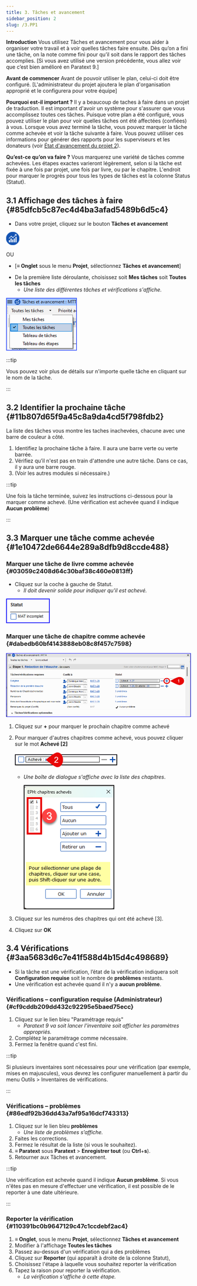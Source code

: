 ```yaml
---
title: 3. Tâches et avancement
sidebar_position: 2
slug: /3.PP1
---
```


**Introduction** Vous utilisez Tâches et avancement pour vous aider à organiser votre travail et à voir quelles tâches faire ensuite. Dès qu’on a fini une tâche, on la note comme fini pour qu’il soit dans le rapport des tâches accomplies. [Si vous avez utilisé une version précédente, vous allez voir que c’est bien amélioré en Paratext 9.]

**Avant de commencer** Avant de pouvoir utiliser le plan, celui-ci doit être configuré. [L'administrateur du projet ajoutera le plan d'organisation approprié et le configurera pour votre équipe]

**Pourquoi est-il important ?** Il y a beaucoup de taches à faire dans un projet de traduction. Il est important d'avoir un système pour s'assurer que vous accomplissez toutes ces tâches. Puisque votre plan a été configuré, vous pouvez utiliser le plan pour voir quelles tâches ont été affectées (confiées) à vous. Lorsque vous avez terminé la tâche, vous pouvez marquer la tâche comme achevée et voir la tâche suivante à faire. Vous pouvez utiliser ces informations pour générer des rapports pour les superviseurs et les donateurs (voir [État d'avancement du projet 2](https://maual.paratext.org/fr/6.PP2)).

**Qu’est-ce qu’on va faire ?** Vous marquerez une variété de tâches comme achevées. Les étapes exactes varieront légèrement, selon si la tâche est fixée à une fois par projet, une fois par livre, ou par le chapitre. L'endroit pour marquer le progrès pour tous les types de tâches est la colonne Status (Statut).

## 3.1 Affichage des tâches à faire {#85dfcb5c87ec4d4ba3afad5489b6d5c4}

<div class='notion-row'>
<div class='notion-column' style={{width: 'calc((100% - (min(32px, 4vw) * 1)) * 0.5)'}}>

- Dans votre projet, cliquez sur le bouton **Tâches et avancement**

</div><div className='notion-spacer'></div>

<div class='notion-column' style={{width: 'calc((100% - (min(32px, 4vw) * 1)) * 0.5)'}}>

![](./861894244.png)

</div><div className='notion-spacer'></div>
</div>

OU

- [**≡ Onglet** sous le menu **Projet**, sélectionnez **Tâches et avancement**]

<div class='notion-row'>
<div class='notion-column' style={{width: 'calc((100% - (min(32px, 4vw) * 1)) * 0.5)'}}>

- De la première liste déroulante, choisissez soit **Mes tâches** soit **Toutes les tâches**
    - _Une liste des différentes tâches et vérifications s'affiche._

</div><div className='notion-spacer'></div>

<div class='notion-column' style={{width: 'calc((100% - (min(32px, 4vw) * 1)) * 0.5)'}}>

![](./1194388438.png)

</div><div className='notion-spacer'></div>
</div>

:::tip

Vous pouvez voir plus de détails sur n'importe quelle tâche en cliquant sur le nom de la tâche.

:::

## 3.2 Identifier la prochaine tâche {#11b807d65f9a45c8a9da4cd5f798fdb2}

La liste des tâches vous montre les taches inachevées, chacune avec une barre de couleur à côté.

1. Identifiez la prochaine tâche à faire. Il aura une barre verte ou verte barrée.
2. Vérifiez qu’il n'est pas en train d'attendre une autre tâche. Dans ce cas, il y aura une barre rouge.
3. (Voir les autres modules si nécessaire.)

:::tip

Une fois la tâche terminée, suivez les instructions ci-dessous pour la marquer comme achevé. (Une vérification est achevée quand il indique <strong x-id="1">Aucun problème</strong>)

:::

## 3.3 Marquer une tâche comme achevée {#1e10472de6644e289a8dfb9d8ccde488}

### Marquer une tâche de livre comme achevée {#03059c2408d64c30baf38c460e0813ff}

<div class='notion-row'>
<div class='notion-column' style={{width: 'calc((100% - (min(32px, 4vw) * 1)) * 0.5)'}}>

- Cliquez sur la coche à gauche de Statut.
    - _Il doit devenir solide pour indiquer qu'il est achevé._

</div><div className='notion-spacer'></div>

<div class='notion-column' style={{width: 'calc((100% - (min(32px, 4vw) * 1)) * 0.49999999999999994)'}}>

![](./954238022.png)

</div><div className='notion-spacer'></div>
</div>

### Marquer une tâche de chapitre comme achevée {#dabedb60bf4143888eb08c8f457c7598}

![](./498799590.png)

1. Cliquez sur **+** pour marquer le prochain chapitre comme achevé

2. Pour marquer d'autres chapitres comme achevé, vous pouvez cliquer sur le mot **Achevé [2]**

    ![](./57914603.png)

    - _Une boîte de dialogue s'affiche avec la liste des chapitres_.

        ![](./2100928914.png)

3. Cliquez sur les numéros des chapitres qui ont été achevé [3].

4. Cliquez sur **OK**

## 3.4 Vérifications {#3aa5683d6c7e41f588d4b15d4c498689}

- Si la tâche est une vérification, l’état de la vérification indiquera soit **Configuration requise** soit le nombre de **problèmes** restants.
- Une vérification est achevée quand il n'y a **aucun problème**.

### Vérifications – configuration requise (Administrateur) {#cf9cddb209dd432c92295e5baed75ecc}

1. Cliquez sur le lien bleu "Paramétrage requis"
    - _Paratext 9 va soit lancer l’inventaire soit afficher les paramètres appropriés._
2. Complétez le paramétrage comme nécessaire.
3. Fermez la fenêtre quand c'est fini.

:::tip

Si plusieurs inventaires sont nécessaires pour une vérification (par exemple, mises en majuscules), vous devrez les configurer manuellement à partir du menu Outils &gt; Inventaires de vérifications.

:::

### Vérifications – problèmes {#86edf92b36dd43a7af95a16dcf743313}

1. Cliquez sur le lien bleu <strong x-id="1">problèmes</strong>
    - _Une liste de problèmes s’affiche._
2. Faites les corrections.
3. Fermez le résultat de la liste (si vous le souhaitez).
4. **≡ Paratext** sous **Paratext** > **Enregistrer tout** (ou **Ctrl**+**s**).
5. Retourner aux Tâches et avancement.

:::tip

Une vérification est achevée quand il indique <strong x-id="1">Aucun problème</strong>. Si vous n'êtes pas en mesure d'effectuer une vérification, il est possible de le reporter à une date ultérieure.

:::

### Reporter la vérification {#110391bc0b9647129c47c1ccdebf2ac4}

1. **≡ Onglet**, sous le menu **Projet**, sélectionnez **Tâches et avancement**
2. Modifier à l'affichage **Toutes les tâches**
3. Passez au-dessus d'un vérification qui a des problèmes
4. Cliquez sur **Reporter** (qui apparaît à droite de la colonne Statut),
5. Choisissez l'étape à laquelle vous souhaitez reporter la vérification
6. Tapez la raison pour reporter la vérification.
    - _La vérification s'affiche à cette étape._
